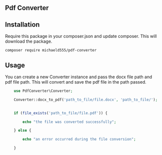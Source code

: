 ## Pdf Converter

## Installation

Require this package in your composer.json and update composer. This will download the package.

    composer require michaeld555/pdf-converter
  
## Usage

You can create a new Converter instance and pass the docx file path and pdf file path. This will convert and save the pdf file in the path passed.

```php
    use PdfConverter\Converter;

    Converter::docx_to_pdf('path_to_file/file.docx', 'path_to_file/');

    
    if (file_exists('path_to_file/file.pdf')) {

        echo "the file was converted successfully";

    } else {

        echo "an error occurred during the file conversion";

    }

```